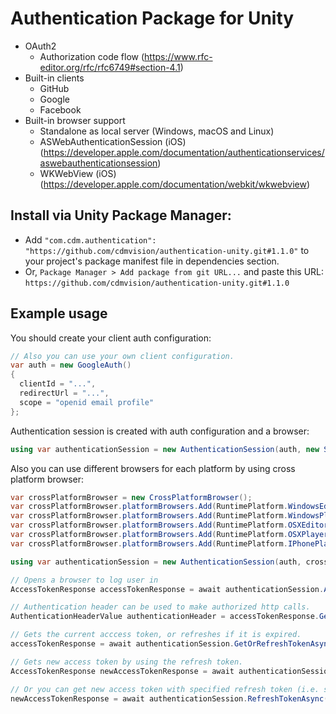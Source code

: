 # Authentication Package for Unity
- OAuth2
  - Authorization code flow (https://www.rfc-editor.org/rfc/rfc6749#section-4.1)
- Built-in clients
  - GitHub
  - Google
  - Facebook
- Built-in browser support
  - Standalone as local server (Windows, macOS and Linux)
  - ASWebAuthenticationSession (iOS) (https://developer.apple.com/documentation/authenticationservices/aswebauthenticationsession)
  - WKWebView (iOS) (https://developer.apple.com/documentation/webkit/wkwebview)

## Install via Unity Package Manager:
* Add `"com.cdm.authentication": "https://github.com/cdmvision/authentication-unity.git#1.1.0"` to your project's package manifest file in dependencies section.
* Or, `Package Manager > Add package from git URL...` and paste this URL: `https://github.com/cdmvision/authentication-unity.git#1.1.0`

## Example usage

You should create your client auth configuration:
```csharp
// Also you can use your own client configuration.
var auth = new GoogleAuth()
{
  clientId = "...",
  redirectUrl = "...",
  scope = "openid email profile"
};
```

Authentication session is created with auth configuration and a browser:
```csharp
using var authenticationSession = new AuthenticationSession(auth, new StandaloneBrowser());
```

Also you can use different browsers for each platform by using cross platform browser:
```csharp
var crossPlatformBrowser = new CrossPlatformBrowser();
var crossPlatformBrowser.platformBrowsers.Add(RuntimePlatform.WindowsEditor, new StandaloneBrowser());
var crossPlatformBrowser.platformBrowsers.Add(RuntimePlatform.WindowsPlayer, new StandaloneBrowser());
var crossPlatformBrowser.platformBrowsers.Add(RuntimePlatform.OSXEditor, new StandaloneBrowser());
var crossPlatformBrowser.platformBrowsers.Add(RuntimePlatform.OSXPlayer, new StandaloneBrowser());
var crossPlatformBrowser.platformBrowsers.Add(RuntimePlatform.IPhonePlayer, new ASWebAuthenticationSessionBrowser());

using var authenticationSession = new AuthenticationSession(auth, crossPlatformBrowser);

// Opens a browser to log user in
AccessTokenResponse accessTokenResponse = await authenticationSession.AuthenticateAsync();

// Authentication header can be used to make authorized http calls.
AuthenticationHeaderValue authenticationHeader = accessTokenResponse.GetAuthenticationHeader();

// Gets the current acccess token, or refreshes if it is expired.
accessTokenResponse = await authenticationSession.GetOrRefreshTokenAsync();

// Gets new access token by using the refresh token.
AccessTokenResponse newAccessTokenResponse = await authenticationSession.RefreshTokenAsync();

// Or you can get new access token with specified refresh token (i.e. stored on the local disk to prevent multiple sign-in for each app launch)
newAccessTokenResponse = await authenticationSession.RefreshTokenAsync("my_refresh_token");
```
